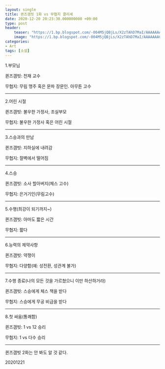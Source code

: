 ```yaml
---
layout: single
title: 퀸즈갬빗 1화 vs 무협지 클리셰
date: 2020-12-20 20:23:30.000000000 +09:00
type: post
header:
    teaser: "https://1.bp.blogspot.com/-004M5jQBjLs/X2zTAhD7MaI/AAAAAAACfvk/ErSEvSJNbqgD8i0yT1b0Whq8ngPOpkNbwCLcBGAsYHQ/s0/the-queens-gambit-full-promo-promotional-poster-release-date-announcement.jpg"
    image: "https://1.bp.blogspot.com/-004M5jQBjLs/X2zTAhD7MaI/AAAAAAACfvk/ErSEvSJNbqgD8i0yT1b0Whq8ngPOpkNbwCLcBGAsYHQ/s0/the-queens-gambit-full-promo-promotional-poster-release-date-announcement.jpg"
categories:
- Art
tags: [소설]
---
```


1.부모님

퀸즈갬빗: 천재 교수

무협지: 무림 맹주 혹은 문파 장문인. 아무튼 고수

-----------

2.어린 시절

퀸즈갬빗: 불우한 가정사, 조실부모

무협지: 불우한 가정사 혹은 어린 시절

-----------

3.스승과의 만남

퀸즈갬빗: 지하실에 내려감

무협지: 절벽에서 떨어짐

-----------

4.스승

퀸즈갬빗: 소사 할아버지(체스 고수)

무협지: 은거기인(무림고수)

-----------

5.수행(최강이 되기까지~)

퀸즈갬빗: 아마도 짧은 시간

무협지: 짧다

-----------

6.능력의 제약사항

퀸즈갬빗: 약쟁이

무협지: 다양함(예: 성전환, 성관계 불가)

-----------

7.수행 종료(나의 모든 것을 가르쳤으니 이만 하산하거라)

퀸즈갬빗: 스승에게 체스 책을 받다

무협지: 스승에게 무공 비급을 받다

-----------

8.첫 싸움(통쾌함)

퀸즈갬빗: 1 vs 12 승리

무협지: 1 vs 다수 승리

-----------

퀸즈갬빗 2화는 안 봐도 알 것 같다.

20201221
